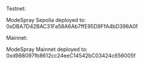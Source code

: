 Testnet:

ModeSpray Sepolia deployed to: 0xDBA7D42BAC31Fa58A6Ab7ffE95D9FfA4bD398A0f

Mainnet:

ModeSpray Mainnet deployed to: 0xd988097fb8612cc24eeC14542bC03424c656005f